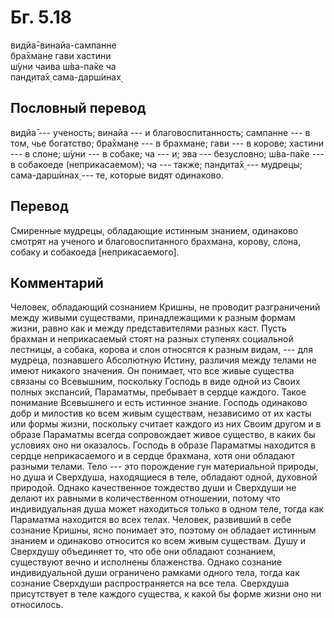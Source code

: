 # Бг. 5.18
видйа̄-винайа-сампанне<br/>
бра̄хман̣е гави хастини<br/>
ш́уни чаива ш́ва-па̄ке ча<br/>
пан̣д̣ита̄х̣ сама-дарш́инах̣
## Пословный перевод

видйа̄ --- ученость; винайа --- и благовоспитанность; сампанне --- в том,
чье богатство; бра̄хман̣е --- в брахмане; гави --- в корове; хастини --- в
слоне; ш́уни --- в собаке; ча --- и; эва --- безусловно; ш́ва-па̄ке --- в
собакоеде (неприкасаемом); ча --- также; пан̣д̣ита̄х̣ --- мудрецы;
сама-дарш́инах̣ --- те, которые видят одинаково.

## Перевод

Смиренные мудрецы, обладающие истинным знанием, одинаково смотрят на
ученого и благовоспитанного брахмана, корову, слона, собаку и собакоеда
\[неприкасаемого\].

## Комментарий

Человек, обладающий сознанием Кришны, не проводит разграничений между
живыми существами, принадлежащими к разным формам жизни, равно как и
между представителями разных каст. Пусть брахман и неприкасаемый стоят
на разных ступенях социальной лестницы, а собака, корова и слон
относятся к разным видам, --- для мудреца, познавшего Абсолютную Истину,
различия между телами не имеют никакого значения. Он понимает, что все
живые существа связаны со Всевышним, поскольку Господь в виде одной из
Своих полных экспансий, Параматмы, пребывает в сердце каждого. Такое
понимание Всевышнего и есть истинное знание. Господь одинаково добр и
милостив ко всем живым существам, независимо от их касты или формы
жизни, поскольку считает каждого из них Своим другом и в образе
Параматмы всегда сопровождает живое существо, в каких бы условиях оно ни
оказалось. Господь в образе Параматмы находится в сердце неприкасаемого
и в сердце брахмана, хотя они обладают разными телами. Тело --- это
порождение гун материальной природы, но душа и Сверхдуша, находящиеся в
теле, обладают одной, духовной природой. Однако качественное тождество
души и Сверхдуши не делают их равными в количественном отношении, потому
что индивидуальная душа может находиться только в одном теле, тогда как
Параматма находится во всех телах. Человек, развивший в себе сознание
Кришны, ясно понимает это, поэтому он обладает истинным знанием и
одинаково относится ко всем живым существам. Душу и Сверхдушу объединяет
то, что обе они обладают сознанием, существуют вечно и исполнены
блаженства. Однако сознание индивидуальной души ограничено рамками
одного тела, тогда как сознание Сверхдуши распространяется на все тела.
Сверхдуша присутствует в теле каждого существа, к какой бы форме жизни
оно ни относилось.
